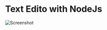 # Text Edito with NodeJs
![Screenshot](/../text-editor-nodeJs/Images/Screenshot.png?raw=true "Text Editor")
